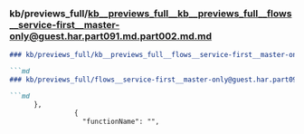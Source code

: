 ### kb/previews_full/kb__previews_full__kb__previews_full__flows__service-first__master-only@guest.har.part091.md.part002.md.md

```md
### kb/previews_full/kb__previews_full__flows__service-first__master-only@guest.har.part091.md.part002.md

```md
### kb/previews_full/flows__service-first__master-only@guest.har.part091.md (part 002)

```md
      },
                {
                  "functionName": "",
 
```

```

```

```
